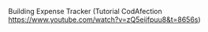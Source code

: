 Building Expense Tracker (Tutorial CodAfection https://www.youtube.com/watch?v=zQ5eijfpuu8&t=8656s)
